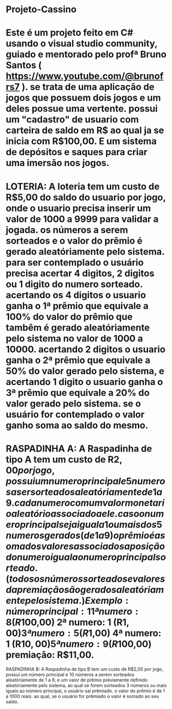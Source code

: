 # Projeto-Cassino

















Este é um projeto feito em C# usando o visual studio community, guiado e mentorado pelo profª Bruno Santos ( https://www.youtube.com/@brunofrs7 ).
se trata de uma aplicação de jogos que possuem dois jogos e um deles possue uma vertente.
possui um "cadastro" de usuario com carteira de saldo em R$ ao qual ja se inicia com R$100,00. E um sistema de depósitos e saques para criar uma imersão nos jogos.
===============================================================================
LOTERIA: A loteria tem um custo de R$5,00 do saldo do usuario por jogo, onde o usuario precisa inserir um valor de 1000 a 9999 para validar a jogada.
os números a serem sorteados e o valor do prêmio é gerado aleatóriamente pelo sistema.
para ser contemplado o usuário precisa acertar 4 digitos, 2 digitos ou 1 digito do numero sorteado.
acertando os 4 digitos o usuario ganha o 1ª prêmio que equivale a 100% do valor do prêmio que tambêm é gerado aleatóriamente pelo sistema no valor de 1000 a 10000.
acertando 2 digitos o usuario ganha o 2ª prêmio que equivale a 50% do valor gerado pelo sistema, e acertando 1 digito o usuario ganha o 3ª prêmio que equivale a 20% do valor gerado pelo sistema.
se o usuário for contemplado o valor ganho soma ao saldo do mesmo.
===============================================================================
RASPADINHA A: A Raspadinha de tipo A tem um custo de R$2,00 por jogo, possui um numero principal e 5 numeros a ser sorteados aleatóriamente de 1 a 9.
cada numero com um valor monetario aleatório associado a ele.
caso o numero principal seja igual a 1 ou mais dos 5 numeros gerados (de 1 a 9) o prêmio é a soma dos valores associados a posição do numero igual ao numero principal sorteado.
(todos os números sorteados e valores da premiação são gerados aleatóriamente pelo sistema.)
Exemplo: número principal: 1
	1ª numero: 8 (R$100,00)
	2ª numero: 1 (R$1,00)
	3ª numero: 5 (R$1,00)
	4ª numero: 1 (R$10,00)
	5ª numero: 9 (R$100,00)
	premiação: R$11,00.
===============================================================================
RASPADINHA B: A Raspadinha de tipo B tem um custo de R$2,00 por jogo, possui um número principal e 10 números a serem sorteados aleatóriamente de 1 a 9, e um valor de prêmio
préviamente definido aleatóriamente pelo sistema, ao qual se forem sorteados 3 números ou mais iguais ao número principal, o usuário sai prêmiado.
o valor do prêmio é de 1 a 1000 reais. ao qual, se o usuário for prêmiado o valor é somado ao seu saldo.

